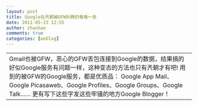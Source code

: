 ```yaml
---
layout: post
title: Google在兲朝被GFW折腾的奄奄一息
date: 2011-05-23 12:55
author: zhaohao
comments: true
categories: [weblog]
---
```

<table border="0" cellspacing="0" cellpadding="0">
<tbody>
<tr>
<td style="font: inherit;" valign="top">
<div>Gmail也被GFW，恶心的GFW丢包连接到Google的数据，结果搞的好似Google服务有问题一样，这种变态的方法也只有兲朝才有吧!
用到的被GFW的Google服务，都是优质品：
Google App Mail、Google Picasaweb、Google Profiles、Google Groups、Google Talk……
更有写下这些字发这些牢骚的地方Google Blogger！</div></td>
</tr>
</tbody>
</table>
